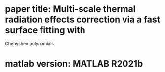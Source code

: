 # paper title: Multi-scale thermal radiation effects correction via a fast surface fitting with
Chebyshev polynomials

# matlab version: MATLAB R2021b
